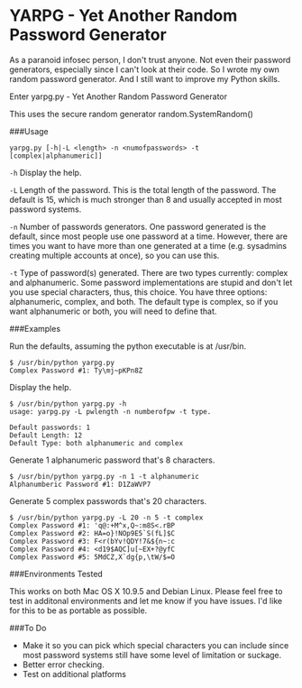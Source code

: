 # YARPG - Yet Another Random Password Generator

As a paranoid infosec person, I don't trust anyone. Not even their password generators, especially since I can't look at their code. So I wrote my own random password generator. And I still want to improve my Python skills. 

Enter yarpg.py - Yet Another Random Password Generator

This uses the secure random generator random.SystemRandom()

###Usage
```
yarpg.py [-h|-L <length> -n <numofpasswords> -t [complex|alphanumeric]]
```
```-h``` Display the help.

```-L``` Length of the password. This is the total length of the password. The default is 15, which is much stronger than 8 and usually accepted in most password systems.

```-n``` Number of passwords generators. One password generated is the default, since most people use one password at a time. However, there are times you want to have more than one generated at a time (e.g. sysadmins creating multiple accounts at once), so you can use this.

```-t``` Type of password(s) generated. There are two types currently: complex and alphanumeric. Some password implementations are stupid and don't let you use special characters, thus, this choice. You have three options: alphanumeric, complex, and both. The default type is complex, so if you want alphanumeric or both, you will need to define that.

###Examples

Run the defaults, assuming the python executable is at /usr/bin.
```
$ /usr/bin/python yarpg.py
Complex Password #1: Ty\mj~pKPn8Z
```
Display the help.
```
$ /usr/bin/python yarpg.py -h
usage: yarpg.py -L pwlength -n numberofpw -t type.

Default passwords: 1
Default Length: 12
Default Type: both alphanumeric and complex
```
Generate 1 alphanumeric password that's 8 characters.
```
$ /usr/bin/python yarpg.py -n 1 -t alphanumeric
Alphanumberic Password #1: D1ZaWVP7
```
Generate 5 complex passwords that's 20 characters.
```
$ /usr/bin/python yarpg.py -L 20 -n 5 -t complex
Complex Password #1: 'q@:+M^x,Q~:m8S<.rBP
Complex Password #2: HA=o}!NOp9E5`S(fL]$C
Complex Password #3: F<r(bYv!QDY!7&${n~:c
Complex Password #4: <d19$AQC]u[~EX+?@yfC
Complex Password #5: 5MdCZ,X`dg{p,\tW/$=O
```

###Environments Tested

This works on both Mac OS X 10.9.5 and Debian Linux. Please feel free to test in additonal environments and let me know if you have issues. I'd like for this to be as portable as possible.

###To Do
* Make it so you can pick which special characters you can include since most password systems still have some level of limitation or suckage.
* Better error checking. 
* Test on additional platforms
